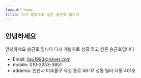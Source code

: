 ```yaml
---
layout: home
title: 다시 날아오고 싶은 송근호 입니다
---
```


## 안녕하세요 
안녕하세요 송근호 입니다 
다시 개발자로 성공 하고 싶은 송근호입니다
-  Email: jigu1993@naver.com
-  mobile: 010-2253-3951
- adderss: 인천시 미추홀구 낙섬 동로 68-17 성동 빌라 다동 401호